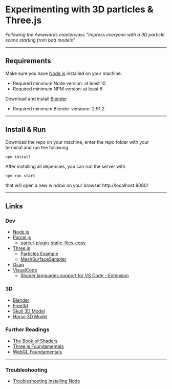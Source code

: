 # Experimenting with 3D particles & Three.js

_Following the Awwwards masterclass "Impress everyone with a 3D particle scene starting from bad models"_

---

## Requirements

Make sure you have [Node.js](https://nodejs.org/it/) installed on your machine.

- Required minimum Node version: at least 10
- Required minimum NPM version: at least 6

Download and install [Blender](https://www.blender.org/)

- Required minimum Blender versione: 2.91.2

---

## Install & Run

Download the repo on your machine, enter the repo folder with your terminal and run the following

```
npm install
```

After installing all depencies, you can run the server with

```
npm run start
```

that will open a new window on your browser http://localhost:8080/

---

## Links

### Dev

- [Node.js](https://nodejs.org/it/)
- [Parcel.js](https://parceljs.org/)
  - [parcel-plugin-static-files-copy](https://www.npmjs.com/package/parcel-plugin-static-files-copy)
- [Three.js](https://threejs.org/)
  - [Particles Example](https://threejs.org/examples/?q=particles#webgl_buffergeometry_custom_attributes_particles)
  - [MeshSurfaceSampler](https://threejs.org/docs/#examples/en/math/MeshSurfaceSampler)
- [Gsap](https://greensock.com/gsap/)
- [VisualCode](https://code.visualstudio.com/)
  - [Shader languages support for VS Code - Extension](https://marketplace.visualstudio.com/items?itemName=slevesque.shader)

### 3D

- [Blender](https://www.blender.org/)
- [Free3d](https://free3d.com/)
- [Skull 3D Model](https://free3d.com/3d-model/skull-v3--785914.html)
- [Horse 3D Model](https://free3d.com/3d-model/american-paint-horse-nuetral-v1--575385.html)

### Further Readings

- [The Book of Shaders](https://thebookofshaders.com/)
- [Three.js Foundamentals](https://threejsfundamentals.org/)
- [WebGL Foundamentals](https://webglfundamentals.org/)

---

### Troubleshooting

- [Troubleshooting installing Node](https://github.com/mattdesl/bartlett-dfpi/blob/362ac5b0ef5d195114f496284f11798b2ca0fd05/guides/node-and-npm.md#troubleshooting-eaccess-errors)
